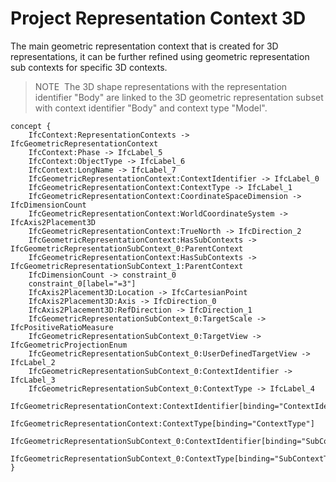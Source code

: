 Project Representation Context 3D
=================================

The main geometric representation context that is created for 3D representations, it can be further refined using geometric representation sub contexts for specific 3D contexts.

> NOTE&nbsp; The 3D shape representations with the representation identifier "Body" are linked to the 3D geometric representation subset with context identifier "Body" and context type "Model".

```
concept {
    IfcContext:RepresentationContexts -> IfcGeometricRepresentationContext
    IfcContext:Phase -> IfcLabel_5
    IfcContext:ObjectType -> IfcLabel_6
    IfcContext:LongName -> IfcLabel_7
    IfcGeometricRepresentationContext:ContextIdentifier -> IfcLabel_0
    IfcGeometricRepresentationContext:ContextType -> IfcLabel_1
    IfcGeometricRepresentationContext:CoordinateSpaceDimension -> IfcDimensionCount
    IfcGeometricRepresentationContext:WorldCoordinateSystem -> IfcAxis2Placement3D
    IfcGeometricRepresentationContext:TrueNorth -> IfcDirection_2
    IfcGeometricRepresentationContext:HasSubContexts -> IfcGeometricRepresentationSubContext_0:ParentContext
    IfcGeometricRepresentationContext:HasSubContexts -> IfcGeometricRepresentationSubContext_1:ParentContext
    IfcDimensionCount -> constraint_0
    constraint_0[label="=3"]
    IfcAxis2Placement3D:Location -> IfcCartesianPoint
    IfcAxis2Placement3D:Axis -> IfcDirection_0
    IfcAxis2Placement3D:RefDirection -> IfcDirection_1
    IfcGeometricRepresentationSubContext_0:TargetScale -> IfcPositiveRatioMeasure
    IfcGeometricRepresentationSubContext_0:TargetView -> IfcGeometricProjectionEnum
    IfcGeometricRepresentationSubContext_0:UserDefinedTargetView -> IfcLabel_2
    IfcGeometricRepresentationSubContext_0:ContextIdentifier -> IfcLabel_3
    IfcGeometricRepresentationSubContext_0:ContextType -> IfcLabel_4
    IfcGeometricRepresentationContext:ContextIdentifier[binding="ContextIdentifier"]
    IfcGeometricRepresentationContext:ContextType[binding="ContextType"]
    IfcGeometricRepresentationSubContext_0:ContextIdentifier[binding="SubContextIdentifier"]
    IfcGeometricRepresentationSubContext_0:ContextType[binding="SubContextType"]
}
```

